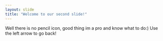 ```yaml
---
layout: slide
title: "Welcome to our second slide!"
---
```

Well there is no pencil icon, good thing im a pro and know what to do:)
Use the left arrow to go back!
